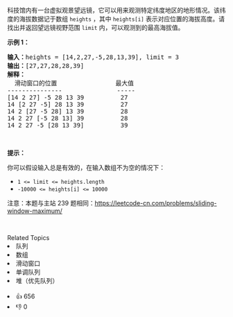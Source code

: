 <p>科技馆内有一台虚拟观景望远镜，它可以用来观测特定纬度地区的地形情况。该纬度的海拔数据记于数组 <code>heights</code> ，其中 <code>heights[i]</code> 表示对应位置的海拔高度。请找出并返回望远镜视野范围 <code>limit</code> 内，可以观测到的最高海拔值。</p>

<p><strong>示例 1：</strong></p>

<pre>
<strong>输入：</strong>heights = [14,2,27,-5,28,13,39], limit = 3
<strong>输出：</strong>[27,27,28,28,39]
<strong>解释：</strong>
  滑动窗口的位置                最大值
---------------               -----
[14 2 27] -5 28 13 39          27
14 [2 27 -5] 28 13 39          27
14 2 [27 -5 28] 13 39          28
14 2 27 [-5 28 13] 39          28
14 2 27 -5 [28 13 39]          39</pre>

<p>&nbsp;</p>

<p><strong>提示：</strong></p>

<p>你可以假设输入总是有效的，在输入数组不为空的情况下：</p>

<ul> 
 <li><code>1 &lt;= limit &lt;= heights.length</code></li> 
 <li><code>-10000 &lt;= heights[i] &lt;= 10000</code></li> 
</ul>

<p>注意：本题与主站 239 题相同：<a href="https://leetcode-cn.com/problems/sliding-window-maximum/">https://leetcode-cn.com/problems/sliding-window-maximum/</a></p>

<p>&nbsp;</p>

<div><div>Related Topics</div><div><li>队列</li><li>数组</li><li>滑动窗口</li><li>单调队列</li><li>堆（优先队列）</li></div></div><br><div><li>👍 656</li><li>👎 0</li></div>
